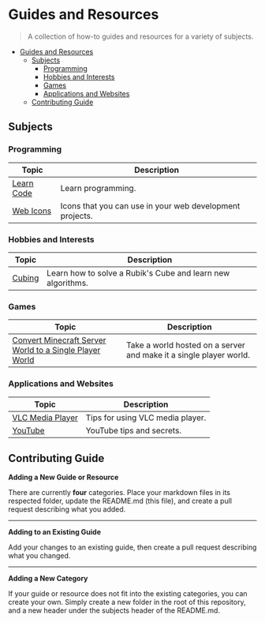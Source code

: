 # Guides and Resources
> A collection of how-to guides and resources for a variety of subjects.

- [Guides and Resources](#guides-and-resources)
  - [Subjects](#subjects)
    - [Programming](#programming)
    - [Hobbies and Interests](#hobbies-and-interests)
    - [Games](#games)
    - [Applications and Websites](#applications-and-websites)
  - [Contributing Guide](#contributing-guide)

## Subjects
### Programming
Topic | Description
---------- | ----------
[Learn Code](./programming/learn-code.md) | Learn programming.
[Web Icons](./programming/web-icons.md) | Icons that you can use in your web development projects.

### Hobbies and Interests
Topic | Description
---------- | ----------
[Cubing](./hobbies/cubing.md) | Learn how to solve a Rubik's Cube and learn new algorithms.

### Games
Topic | Description
---------- | ----------
[Convert Minecraft Server World to a Single Player World](games/mc-server-to-single-player-world.md) | Take a world hosted on a server and make it a single player world.

### Applications and Websites
Topic | Description
---------- | ----------
[VLC Media Player](applications/vlc.md) | Tips for using VLC media player.
[YouTube](applications/youtube.md) | YouTube tips and secrets.

## Contributing Guide
**Adding a New Guide or Resource**

There are currently **four** categories. Place your markdown files in its respected folder, update the README.md (this file), and create a pull request describing what you added.

---

**Adding to an Existing Guide**

Add your changes to an existing guide, then create a pull request describing what you changed.

---

**Adding a New Category**

If your guide or resource does not fit into the existing categories, you can create your own. Simply create a new folder in the root of this repository, and a new header under the subjects header of the README.md.
